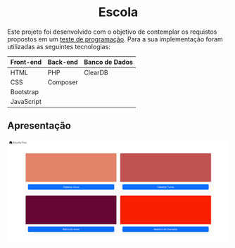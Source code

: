 <div align="center">
  <h1>Escola</h1>
</div>

<div>
  <p>Este projeto foi desenvolvido com o objetivo de contemplar os requistos propostos em um <a href="https://github.com/Edssaac/escola-foo/blob/main/desafio/teste_programacao.pdf">teste de programação</a>. Para a sua implementação foram utilizadas as seguintes tecnologias:</p>
</div>

<div align="center">

|Front-end|Back-end|Banco de Dados|
|---      |---      |---          |
|HTML     |PHP      |ClearDB      |
|CSS      |Composer |             |
|Bootstrap|         |             |
|JavaScript|        |             |

</div>

## Apresentação

<div>

  <img src="https://raw.githubusercontent.com/Edssaac/escola-foo/main/public/images/demo/escolafoo.gif?token=GHSAT0AAAAAABJM5EC2O33V5IHG73AHZFJQYYPOUBA">

</div>
